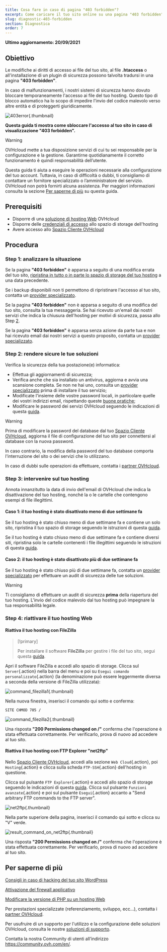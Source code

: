 ```yaml
---
title: Cosa fare in caso di pagina "403 forbidden"?
excerpt: Come caricare il tuo sito online su una pagina "403 forbidden"
slug: diagnostic-403-forbidden
section: Diagnostica
order: 7
---
```


**Ultimo aggiornamento: 20/09/2021**

## Obiettivo

Le modifiche ai diritti di accesso ai file del tuo sito, al file **.htaccess** o all'installazione di un plugin di sicurezza possono talvolta tradursi in una pagina **"403 forbidden"**.

In caso di malfunzionamenti, i nostri sistemi di sicurezza hanno dovuto bloccare temporaneamente l'accesso ai file del tuo hosting. Questo tipo di blocco automatico ha lo scopo di impedire l'invio del codice malevolo verso altre entità e di proteggerti giuridicamente.

![403error](images/403error.png){.thumbnail}

**Questa guida ti mostra come sbloccare l'accesso al tuo sito in caso di visualizzazione "403 forbidden".**

> [!warning]
>
> OVHcloud mette a tua disposizione servizi di cui tu sei responsabile per la configurazione e la gestione. Garantirne quotidianamente il corretto funzionamento è quindi responsabilità dell’utente.
>
> Questa guida ti aiuta a eseguire le operazioni necessarie alla configurazione del tuo account. Tuttavia, in caso di difficoltà o dubbi, ti consigliamo di contattare un fornitore specializzato o l’amministratore del servizio. OVHcloud non potrà fornirti alcuna assistenza. Per maggiori informazioni consulta la sezione [Per saperne di più](#gofurther) su questa guida.
>

## Prerequisiti

- Disporre di una [soluzione di hosting Web](https://www.ovh.it/hosting-web/) OVHcloud
- Disporre delle [credenziali di accesso](../accedere-spazio-storage-ftp-hosting-web/#step-1-recupera-i-dati-necessari-a-effettuare-laccesso) allo spazio di storage dell'hosting
- Avere accesso allo [Spazio Cliente OVHcloud](	https://www.ovh.com/auth/?action=gotomanager&from=https://www.ovh.it/&ovhSubsidiary=it)

## Procedura

### Step 1: analizzare la situazione

Se la pagina **"403 forbidden"** è apparsa a seguito di una modifica errata del tuo sito, [ripristina in tutto o in parte lo spazio di storage del tuo hosting](../web_hosting_recupera_un_backup_completo_o_un_file_in_ftp_con_filezilla/) a una data precedente.

Se i backup disponibili non ti permettono di ripristinare l'accesso al tuo sito, contatta un [provider specializzato](https://partner.ovhcloud.com/it/).

Se la pagina **"403 forbidden"** non è apparsa a seguito di una modifica del tuo sito, consulta la tua messaggeria. Se hai ricevuto un'email dai nostri servizi che indica la chiusura dell'hosting per motivi di sicurezza, passa allo Step [2](#step2).

Se la pagina **"403 forbidden"** è apparsa senza azione da parte tua e non hai ricevuto email dai nostri servizi a questo proposito, contatta un [provider specializzato](https://partner.ovhcloud.com/it/).

### Step 2: rendere sicure le tue soluzioni <a name="step2"></a>

Verifica la sicurezza della tua postazione(e) informatica:

- Effettua gli aggiornamenti di sicurezza;
- Verifica anche che sia installato un antivirus, aggiorna e avvia una scansione completa. Se non ne hai uno, consulta un [provider specializzato](https://partner.ovhcloud.com/it/) prima di installare il tuo servizio;
- Modificate l'insieme delle vostre password locali, in particolare quelle dei vostri indirizzi email, rispettando queste [buone pratiche](https://docs.ovh.com/it/customer/gestire-la-password/#genera-una-password-efficace);
- Modificare le password dei servizi OVHcloud seguendo le indicazioni di questa [guida](../hosting_web_gestisci_le_tue_password/).

> [!warning]
>
> Prima di modificare la password del database dal tuo [Spazio Cliente OVHcloud](https://www.ovh.com/auth/?action=gotomanager&from=https://www.ovh.it/&ovhSubsidiary=it), aggiorna il file di configurazione del tuo sito per connettersi al database con la nuova password.
>
> In caso contrario, la modifica della password del tuo database comporta l'interruzione del sito o dei servizi che lo utilizzano.
>
> In caso di dubbi sulle operazioni da effettuare, contatta i [partner OVHcloud](https://partner.ovhcloud.com/it/).
>

### Step 3: intervenire sul tuo hosting

Annota innanzitutto la data di invio dell'email di OVHcloud che indica la disattivazione del tuo hosting, nonché la o le cartelle che contengono esempi di file illegittimi.

#### Caso 1: il tuo hosting è stato disattivato meno di due settimane fa

Se il tuo hosting è stato chiuso meno di due settimane fa e contiene un solo sito, ripristina il tuo spazio di storage seguendo le istruzioni di questa [guida](../web_hosting_recupera_un_backup_completo_o_un_file_in_ftp_con_filezilla/#ripristina-i-dati-dello-storage-dallo-spazio-cliente-ovh).

Se il tuo hosting è stato chiuso meno di due settimane fa e contiene diversi siti, ripristina solo le cartelle contenenti i file illegittimi seguendo le istruzioni di questa [guida](../web_hosting_recupera_un_backup_completo_o_un_file_in_ftp_con_filezilla/#ripristina-un-file-da-un-software-o-uninterfaccia-web).

#### Caso 2: il tuo hosting è stato disattivato più di due settimane fa

Se il tuo hosting è stato chiuso più di due settimane fa, contatta un [provider specializzato](https://partner.ovhcloud.com/it/) per effettuare un audit di sicurezza delle tue soluzioni. 

> [!warning]
>
> Ti consigliamo di effettuare un audit di sicurezza **prima** della riapertura del tuo hosting. L'invio del codice malevolo dal tuo hosting può impegnare la tua responsabilità legale.
>

### Step 4: riattivare il tuo hosting Web

#### Riattiva il tuo hosting con FileZilla

> [!primary]
>
> Per installare il software **FileZilla** per gestire i file del tuo sito, segui questa [guida](../hosting_condiviso_guida_allutilizzo_di_filezilla/).
>

Apri il software FileZilla e accedi allo spazio di storage. Clicca sul `Server`{.action} nella barra del menu e poi su `Esegui comando personalizzato`{.action} (la denominazione può essere leggermente diversa a seconda della versione di FileZilla utilizzata):

![command_filezilla1](images/command_filezilla1.png){.thumbnail}

Nella nuova finestra, inserisci il comando qui sotto e conferma:

```
SITE CHMOD 705 /
```

![command_filezilla2](images/command_filezilla2.png){.thumbnail}

Una risposta **"200 Permissions changed on /"** conferma che l'operazione è stata effettuata correttamente. Per verificarlo, prova di nuovo ad accedere al tuo sito.

#### Riattiva il tuo hosting con FTP Explorer "net2ftp"

Nello [Spazio Cliente OVHcloud](https://www.ovh.com/auth/?action=gotomanager&from=https://www.ovh.it/&ovhSubsidiary=it), accedi alla sezione `Web Cloud`{.action}, poi `Hosting`{.action} e clicca sulla scheda `FTP-SSH`{.action} dell'hosting in questione.

Clicca sul pulsante `FTP Explorer`{.action} e accedi allo spazio di storage seguendo le indicazioni di questa [guida](../accedere-spazio-storage-ftp-hosting-web/#1-ftp-explorer). Clicca sul pulsante `Funzioni avanzate`{.action} e poi sul pulsante `Esegui`{.action} accanto a "Send arbitrary FTP commands to the FTP server".

![net2ftp](images/net2ftp.png){.thumbnail}

Nella parte superiore della pagina, inserisci il comando qui sotto e clicca su "V" verde.

![result_command_on_net2ftp](images/result_command_on_net2ftp.png){.thumbnail}

Una risposta **"200 Permissions changed on /"** conferma che l'operazione è stata effettuata correttamente. Per verificarlo, prova di nuovo ad accedere al tuo sito.

## Per saperne di più <a name="gofurther"></a>

[Consigli in caso di hacking del tuo sito WordPress](../hacking_del_tuo_sito_wordpress_consigli_e_casi_pratici/)

[Attivazione del firewall applicativo](../hosting_condiviso_attiva_un_firewall_applicativo/)

[Modificare la versione di PHP su un hosting Web](../configura_php_sul_tuo_hosting_web_condiviso_2014_ovh/)

Per prestazioni specializzate (referenziamento, sviluppo, ecc...), contatta i [partner OVHcloud](https://partner.ovhcloud.com/it/).

Per usufruire di un supporto per l'utilizzo e la configurazione delle soluzioni OVHcloud, consulta le nostre [soluzioni di supporto](https://www.ovhcloud.com/it/support-levels/).

Contatta la nostra Community di utenti all’indirizzo <https://community.ovh.com/en/>.